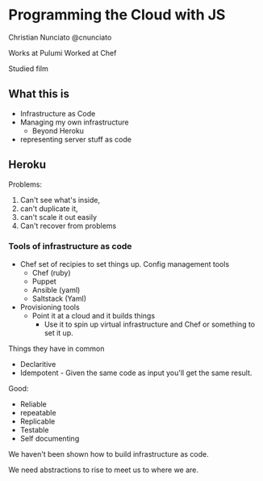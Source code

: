 # Programming the Cloud with JS

Christian Nunciato
@cnunciato

Works at Pulumi
Worked at Chef

Studied film

## What this is

- Infrastructure as Code
- Managing my own infrastructure
  - Beyond Heroku
- representing server stuff as code


## Heroku

Problems:

1.  Can't see what's inside, 
2.  can't duplicate it, 
3.  can't scale it out easily
4.  Can't recover from problems

### Tools of infrastructure as code

- Chef set of recipies to set things up.  Config management tools
  - Chef (ruby)
  - Puppet
  - Ansible (yaml)
  - Saltstack (Yaml)
- Provisioning tools
  - Point it at a cloud and it builds things
    - Use it to spin up virtual infrastructure and Chef or something to set it up.


Things they have in common

- Declaritive
- Idempotent - Given the same code as input you'll get the same result.

Good:

- Reliable
- repeatable
- Replicable
- Testable
- Self documenting

We haven't been shown how to build infrastructure as code.

We need abstractions to rise to meet us to where we are.






